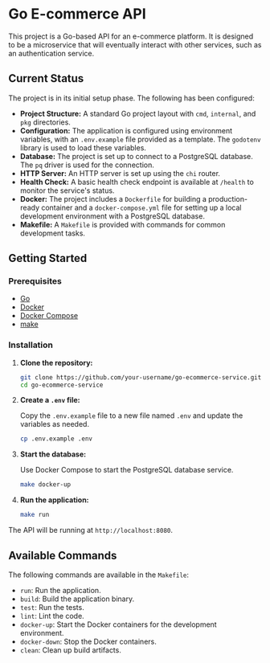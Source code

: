 # Go E-commerce API

This project is a Go-based API for an e-commerce platform. It is designed to be a microservice that will eventually interact with other services, such as an authentication service.

## Current Status

The project is in its initial setup phase. The following has been configured:

- **Project Structure:** A standard Go project layout with `cmd`, `internal`, and `pkg` directories.
- **Configuration:** The application is configured using environment variables, with an `.env.example` file provided as a template. The `godotenv` library is used to load these variables.
- **Database:** The project is set up to connect to a PostgreSQL database. The `pq` driver is used for the connection.
- **HTTP Server:** An HTTP server is set up using the `chi` router.
- **Health Check:** A basic health check endpoint is available at `/health` to monitor the service's status.
- **Docker:** The project includes a `Dockerfile` for building a production-ready container and a `docker-compose.yml` file for setting up a local development environment with a PostgreSQL database.
- **Makefile:** A `Makefile` is provided with commands for common development tasks.

## Getting Started

### Prerequisites

- [Go](https://golang.org/)
- [Docker](https://www.docker.com/)
- [Docker Compose](https://docs.docker.com/compose/)
- [make](https://www.gnu.org/software/make/)

### Installation

1.  **Clone the repository:**

    ```bash
    git clone https://github.com/your-username/go-ecommerce-service.git
    cd go-ecommerce-service
    ```

2.  **Create a `.env` file:**

    Copy the `.env.example` file to a new file named `.env` and update the variables as needed.

    ```bash
    cp .env.example .env
    ```

3.  **Start the database:**

    Use Docker Compose to start the PostgreSQL database service.

    ```bash
    make docker-up
    ```

4.  **Run the application:**

    ```bash
    make run
    ```

The API will be running at `http://localhost:8080`.

## Available Commands

The following commands are available in the `Makefile`:

- `run`: Run the application.
- `build`: Build the application binary.
- `test`: Run the tests.
- `lint`: Lint the code.
- `docker-up`: Start the Docker containers for the development environment.
- `docker-down`: Stop the Docker containers.
- `clean`: Clean up build artifacts.
